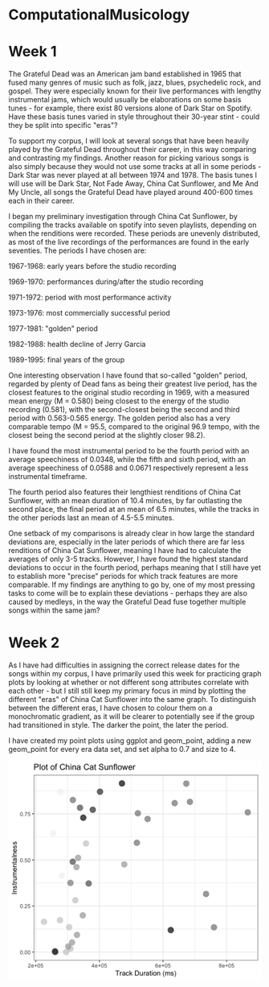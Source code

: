 # ComputationalMusicology

# Week 1

The Grateful Dead was an American jam band established in 1965 that fused many genres of music such as folk, jazz, blues, psychedelic rock, and gospel. They were especially known for their live performances with lengthy instrumental jams, which would usually be elaborations on some basis tunes - for example, there exist 80 versions alone of Dark Star on Spotify. Have these basis tunes varied in style throughout their 30-year stint - could they be split into specific "eras"?

To support my corpus, I will look at several songs that have been heavily played by the Grateful Dead throughout their career, in this way comparing and contrasting my findings. Another reason for picking various songs is also simply because they would not use some tracks at all in some periods - Dark Star was never played at all between 1974 and 1978. The basis tunes I will use will be Dark Star, Not Fade Away, China Cat Sunflower, and Me And My Uncle, all songs the Grateful Dead have played around 400-600 times each in their career.

I began my preliminary investigation through China Cat Sunflower, by compiling the tracks available on spotify into seven playlists, depending on when the renditions were recorded. These periods are unevenly distributed, as most of the live recordings of the performances are found in the early seventies. The periods I have chosen are:

1967-1968: early years before the studio recording

1969-1970: performances during/after the studio recording

1971-1972: period with most performance activity

1973-1976: most commercially successful period

1977-1981: "golden" period

1982-1988: health decline of Jerry Garcia

1989-1995: final years of the group

One interesting observation I have found that so-called "golden" period, regarded by plenty of Dead fans as being their greatest live period, has the closest features to the original studio recording in 1969, with a measured mean energy (M = 0.580) being closest to the energy of the studio recording (0.581), with the second-closest being the second and third period with 0.563-0.565 energy. The golden period also has a very comparable tempo (M = 95.5, compared to the original 96.9 tempo, with the closest being the second period at the slightly closer 98.2).

I have found the most instrumental period to be the fourth period with an average speechiness of 0.0348, while the fifth and sixth period, with an average speechiness of 0.0588 and 0.0671 respectively represent a less instrumental timeframe.

The fourth period also features their lengthiest renditions of China Cat Sunflower, with an mean duration of 10.4 minutes, by far outlasting the second place, the final period at an mean of 6.5 minutes, while the tracks in the other periods last an mean of 4.5-5.5 minutes.

One setback of my comparisons is already clear in how large the standard deviations are, especially in the later periods of which there are far less renditions of China Cat Sunflower, meaning I have had to calculate the averages of only 3-5 tracks. However, I have found the highest standard deviations to occur in the fourth period, perhaps meaning that I still have yet to establish more "precise" periods for which track features are more comparable. If my findings are anything to go by, one of my most pressing tasks to come will be to explain these deviations - perhaps they are also caused by medleys, in the way the Grateful Dead fuse together multiple songs within the same jam?

# Week 2

As I have had difficulties in assigning the correct release dates for the songs within my corpus, I have primarily used this week for practicing graph plots by looking at whether or not different song attributes correlate with each other - but I still still keep my primary focus in mind by plotting the different "eras" of China Cat Sunflower into the same graph. To distinguish between the different eras, I have chosen to colour them on a monochromatic gradient, as it will be clearer to potentially see if the group had transitioned in style. The darker the point, the later the period.

I have created my point plots using ggplot and geom_point, adding a new geom_point for every era data set, and set alpha to 0.7 and size to 4.

![Plot](RPlot01.png)
